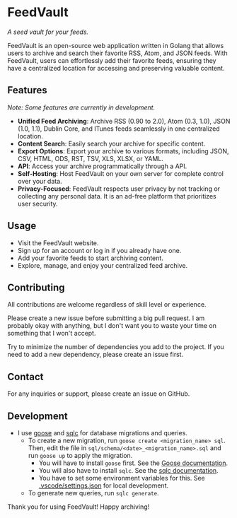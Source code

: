 # FeedVault

_A seed vault for your feeds._

FeedVault is an open-source web application written in Golang that allows users to archive and search their favorite RSS, Atom, and JSON feeds. With FeedVault, users can effortlessly add their favorite feeds, ensuring they have a centralized location for accessing and preserving valuable content.

## Features

_Note: Some features are currently in development._

- **Unified Feed Archiving**: Archive RSS (0.90 to 2.0), Atom (0.3, 1.0), JSON (1.0, 1.1), Dublin Core, and ITunes feeds seamlessly in one centralized location.
- **Content Search**: Easily search your archive for specific content.
- **Export Options**: Export your archive to various formats, including JSON, CSV, HTML, ODS, RST, TSV, XLS, XLSX, or YAML.
- **API**: Access your archive programmatically through a API.
- **Self-Hosting**: Host FeedVault on your own server for complete control over your data.
- **Privacy-Focused**: FeedVault respects user privacy by not tracking or collecting any personal data. It is an ad-free platform that prioritizes user security.

## Usage

- Visit the FeedVault website.
- Sign up for an account or log in if you already have one.
- Add your favorite feeds to start archiving content.
- Explore, manage, and enjoy your centralized feed archive.

## Contributing

All contributions are welcome regardless of skill level or experience.

Please create a new issue before submitting a big pull request. I am probably okay with anything, but I don't want you to waste your time on something that I won't accept.

Try to minimize the number of dependencies you add to the project. If you need to add a new dependency, please create an issue first.

## Contact

For any inquiries or support, please create an issue on GitHub.

## Development

- I use [goose](https://github.com/pressly/goose) and [sqlc](https://github.com/sqlc-dev/sqlc) for database migrations and queries.
  - To create a new migration, run `goose create <migration_name> sql`. Then, edit the file in `sql/schema/<date>_<migration_name>.sql` and run `goose up` to apply the migration.
    - You will have to install `goose` first. See the [Goose documentation](https://pressly.github.io/goose/installation/).
    - You will also have to install `sqlc`. See the [sqlc documentation](https://docs.sqlc.dev/en/latest/overview/install.html).
    - You have to set some environment variables for this. See [.vscode/settings.json](.vscode/settings.json) for local development.
  - To generate new queries, run `sqlc generate`.

Thank you for using FeedVault! Happy archiving!
